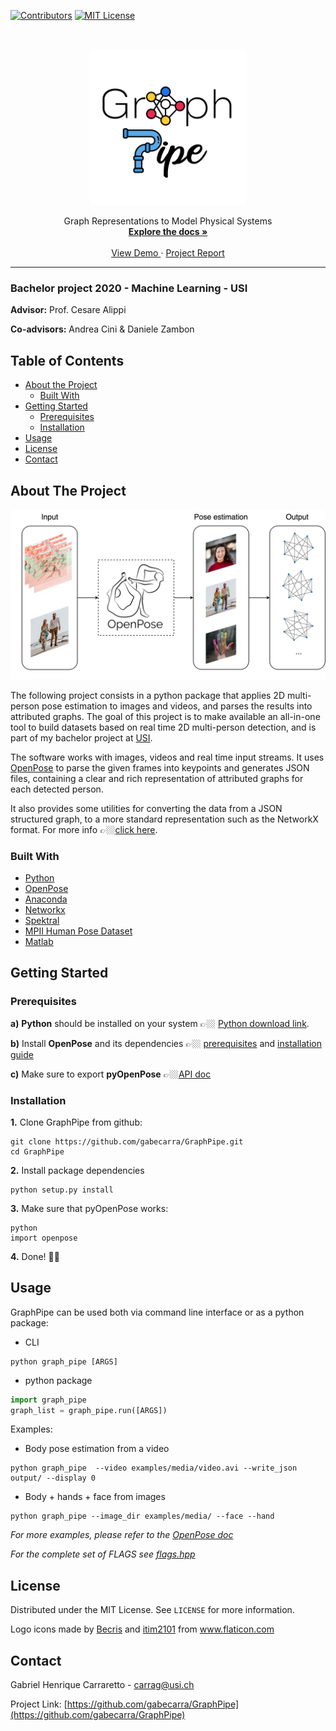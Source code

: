 
[![Contributors][contributors-shield]][contributors-url]
[![MIT License][license-shield]][license-url]
<!--[![LinkedIn][linkedin-shield]][linkedin-url]-->

<!-- PROJECT LOGO -->
<br />
<p align="center">
  <a href="https://github.com/gabecarra/GraphPipe">
    <img src="images/logo.png" alt="Logo" width="250" height="250">
  </a>
    <p align="center">
      Graph Representations to Model Physical Systems
      <br>
      <a href="https://github.com/gabecarra/GraphPipe/blob/master/docs/documentation.md"><strong>Explore the docs »</strong></a>
      <br />
      <br />
      <a href="https://github.com/gabecarra/GraphPipe/tree/master/demo">View Demo </a>
      ·
      <a href="https://github.com/gabecarra/GraphPipe/blob/master/docs/bachelorproject.pdf">Project Report</a>
     <p>
</p>

___

### **Bachelor project 2020 - Machine Learning - USI**
**Advisor:** Prof. Cesare Alippi

**Co-advisors:** Andrea Cini & Daniele Zambon

<!-- TABLE OF CONTENTS -->
## Table of Contents

* [About the Project](#about-the-project)
  * [Built With](#built-with)
* [Getting Started](#getting-started)
  * [Prerequisites](#prerequisites)
  * [Installation](#installation)
* [Usage](#usage)
* [License](#license)
* [Contact](#contact)


<!-- ABOUT THE PROJECT -->
## About The Project

<p align="center">
    <img src="images/pipeline-graph.png" alt="Logo" width="600">
</p>

The following project consists in a python package that applies 2D multi-person pose estimation to images and videos, and parses the results into attributed graphs. The goal of this project is to make available an all-in-one tool to build datasets based on real time 2D multi-person detection, and is part of my bachelor project at [USI](https://www.usi.ch/en).

The software works with images, videos and real time input streams. It uses [OpenPose](https://github.com/CMU-Perceptual-Computing-Lab/openpose) to parse the given frames into keypoints and generates JSON files, containing a clear and rich representation of attributed graphs for each detected person.

It also provides some utilities for converting the data from a JSON structured graph, to a more standard representation such as the NetworkX format. For more info 👉🏼[click here](https://github.com/gabecarra/GraphPipe/blob/master/docs/documentation.md).

### Built With

* [Python](https://www.python.org)
* [OpenPose](https://github.com/CMU-Perceptual-Computing-Lab/openpose)
* [Anaconda](https://www.anaconda.com)
* [Networkx](https://networkx.github.io)
* [Spektral](https://spektral.graphneural.network)
* [MPII Human Pose Dataset](http://human-pose.mpi-inf.mpg.de)
* [Matlab](http://www.mathworks.com)


<!-- GETTING STARTED -->
## Getting Started

### Prerequisites
**a)** **Python** should be installed on your system 👉🏼 [Python download link](https://www.python.org/downloads/).

**b)** Install **OpenPose** and its dependencies 👉🏼 [prerequisites](https://github.com/CMU-Perceptual-Computing-Lab/openpose/blob/master/doc/prerequisites.md) and [installation guide](https://github.com/CMU-Perceptual-Computing-Lab/openpose/blob/master/doc/installation.md#installation)

**c)** Make sure to export **pyOpenPose** 👉🏼[API doc](https://github.com/CMU-Perceptual-Computing-Lab/openpose/blob/master/doc/modules/python_module.md)

### Installation

**1.** Clone GraphPipe from github:
```shell script
git clone https://github.com/gabecarra/GraphPipe.git
cd GraphPipe
```
**2.** Install package dependencies
```shell script
python setup.py install
```

**3.** Make sure that pyOpenPose works:
```shell script
python
import openpose
```

**4.** Done! 🎉🥳
<!-- USAGE EXAMPLES -->
## Usage

GraphPipe can be used both via command line interface or as a python package:

- CLI
```shell script
python graph_pipe [ARGS]
```
- python package
```python
import graph_pipe
graph_list = graph_pipe.run([ARGS])
```
Examples:
- Body pose estimation from a video

```shell script
python graph_pipe  --video examples/media/video.avi --write_json output/ --display 0
```

- Body + hands + face from images
```shell script
python graph_pipe --image_dir examples/media/ --face --hand
```
_For more examples, please refer to the [OpenPose doc](https://github.com/CMU-Perceptual-Computing-Lab/openpose/blob/master/doc/quick_start.md#quick-start)_

_For the complete set of FLAGS see [flags.hpp](https://github.com/CMU-Perceptual-Computing-Lab/openpose/blob/master/include/openpose/flags.hpp)_



<!-- LICENSE -->
## License

Distributed under the MIT License. See `LICENSE` for more information.

Logo icons made by [Becris](https://www.flaticon.com/authors/becris) and [itim2101](https://www.flaticon.com/authors/itim2101) from www.flaticon.com

<!-- CONTACT -->
## Contact

Gabriel Henrique Carraretto - carrag@usi.ch

Project Link: [https://github.com/gabecarra/GraphPipe](https://github.com/gabecarra/GraphPipe)

[contributors-shield]: https://img.shields.io/badge/contributors-1-brightgreen?style=flat-square
[contributors-url]: https://github.com/gabecarra/GraphPipe/graphs/contributors
[license-shield]: https://img.shields.io/badge/license-MIT-blue?style=flat-square
[license-url]: https://github.com/gabecarra/GraphPipe/blob/master/LICENSE
[linkedin-shield]: https://img.shields.io/badge/-LinkedIn-black.svg?style=flat-square&logo=linkedin&colorB=555
<!-- [linkedin-url]:  -->
